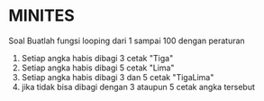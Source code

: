 # MINITES

Soal 
Buatlah fungsi looping dari 1 sampai 100 dengan peraturan 
1. Setiap angka habis dibagi 3 cetak "Tiga"
2. Setiap angka habis dibagi 5 cetak "Lima"
3. Setiap angka habis dibagi 3 dan 5 cetak "TigaLima"
4. jika tidak bisa dibagi dengan 3 ataupun 5 cetak angka tersebut

